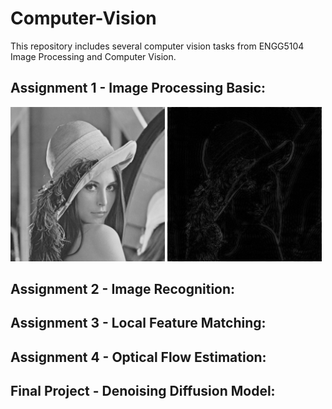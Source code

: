 # Computer-Vision
This repository includes several computer vision tasks from ENGG5104 Image Processing and Computer Vision.

## Assignment 1 - Image Processing Basic:
<img src="./Assignment 1 - Image Processing Basic/code/misc/lena_gray.bmp" width="49%" />
<img src="./Assignment 1 - Image Processing Basic/code/results/hpf_fourier.png" width="49%" />

## Assignment 2 - Image Recognition:

## Assignment 3 - Local Feature Matching:

## Assignment 4 - Optical Flow Estimation:

## Final Project - Denoising Diffusion Model:
